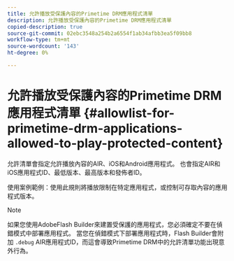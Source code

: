 ```yaml
---
title: 允許播放受保護內容的Primetime DRM應用程式清單
description: 允許播放受保護內容的Primetime DRM應用程式清單
copied-description: true
source-git-commit: 02ebc3548a254b2a6554f1ab34afbb3ea5f09bb8
workflow-type: tm+mt
source-wordcount: '143'
ht-degree: 0%

---
```


# 允許播放受保護內容的Primetime DRM應用程式清單 {#allowlist-for-primetime-drm-applications-allowed-to-play-protected-content}

允許清單會指定允許播放內容的AIR、iOS和Android應用程式。 也會指定AIR和iOS應用程式ID、最低版本、最高版本和發佈者ID。

使用案例範例：使用此規則將播放限制在特定應用程式，或控制可存取內容的應用程式版本。

>[!NOTE]
>
>如果您使用AdobeFlash Builder來建置受保護的應用程式，您必須確定不要在偵錯模式中部署應用程式。 當您在偵錯模式下部署應用程式時，Flash Builder會附加 `.debug` AIR應用程式ID，而這會導致Primetime DRM中的允許清單功能出現意外行為。
